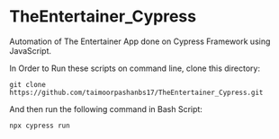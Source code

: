 # TheEntertainer_Cypress

Automation of The Entertainer App done on Cypress Framework using JavaScript.


In Order to Run these scripts on command line, clone this directory:

`git clone https://github.com/taimoorpashanbs17/TheEntertainer_Cypress.git`

And then run the following command in Bash Script:

`npx cypress run`
